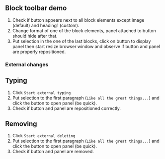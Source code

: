 ## Block toolbar demo

1. Check if button appears next to all block elements except image (default) and heading1 (custom).
2. Change format of one of the block elements, panel attached to button should hide after that.
3. Put selection in the one of the last blocks, click on button to display panel then start resize browser window
and observe if button and panel are properly repositioned.

### External changes

## Typing

1. Click `Start external typing`
2. Put selection to the first paragraph (`Like all the great things...`) and click the button to open panel (be quick).
3. Check if button and panel are repositioned correctly.

## Removing

1. Click `Start external deleting`
2. Put selection to the first paragraph (`Like all the great things...`) and click the button to open panel (be quick).
3. Check if button and panel are removed.
